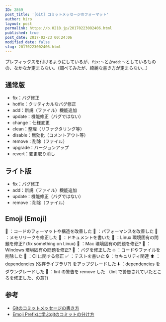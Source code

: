 ```yaml
---
ID: 2869
post_title: '[Git] コミットメッセージのフォーマット'
author: hiro
layout: post
permalink: https://b.0218.jp/20170223002406.html
published: true
post_date: 2017-02-23 00:24:06
modified_date: false
slug: 20170223002406.html
---
```

プレフィックスを付けるようにしているが、`fix:〜`とか`add:〜`としているものの、なかなか定まらない。（調べてみたが、綺麗な書き方が定まらない…）
<!--more-->

## 通常版
> 
* fix：バグ修正
* hotfix：クリティカルなバグ修正
* add：新規（ファイル）機能追加
* update：機能修正（バグではない）
* change：仕様変更
* clean：整理（リファクタリング等）
* disable：無効化（コメントアウト等）
* remove：削除（ファイル）
* upgrade：バージョンアップ
* revert：変更取り消し
>

## ライト版
> 
* fix：バグ修正
* add：新規（ファイル）機能追加
* update：機能修正（バグではない）
* remove：削除（ファイル）
> 

## Emoji (Emoji)
> 
🎨 ：コードのフォーマットや構造を改善した
🐎 ：パフォーマンスを改善した
🚱 ：メモリリークを修正した
📝 ：ドキュメントを書いた
🐧 ：Linux 環境固有の問題を修正? (fix something on Linux)
🍎 ：Mac 環境固有の問題を修正?
🏁 ：Windows 環境固有の問題を修正?
🐛 ：バグを修正した
🔥 ：コードやファイルを削除した
💚 ：CI に関する修正
✅ ：テストを書いた
🔒 ：セキュリティ関連
⬆️ ：dependencies (依存ライブラリ?) をアップグレードした
⬇️ ：dependencies をダウングレードした
👕 ：lint の警告を remove した （lint で警告されていたところを修正した、の意?)
>

## 参考
* [Gitのコミットメッセージの書き方](http://qiita.com/itosho/items/9565c6ad2ffc24c09364)
* [Emoji Prefixに学ぶgitのコミットの分け方](http://dackdive.hateblo.jp/entry/2016/07/06/093000)